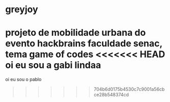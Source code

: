 # greyjoy
projeto de mobilidade urbana do evento hackbrains faculdade senac, tema game of codes
<<<<<<< HEAD
oi eu sou a gabi lindaa
=======
oi eu sou o pablo
>>>>>>> 704b6d0175b4530c7c9001a56cbce28b548374cd
